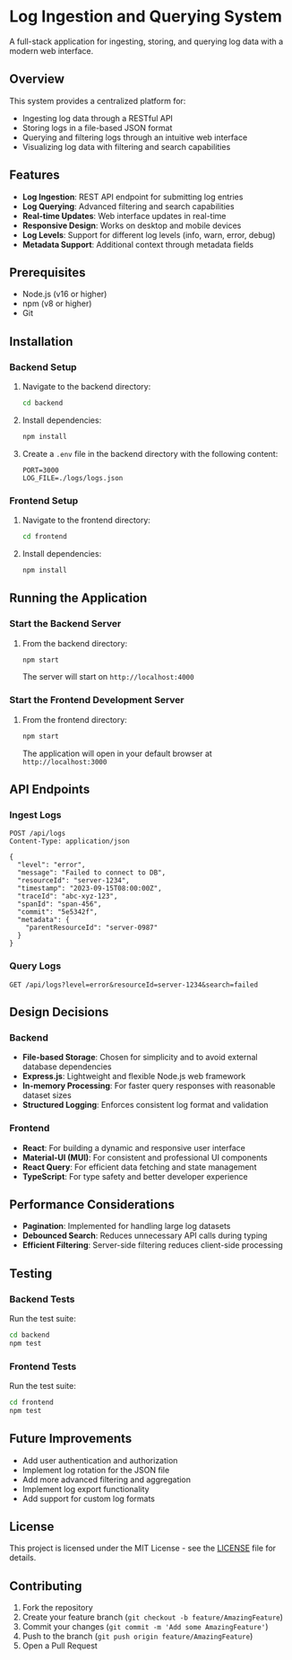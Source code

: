 # Log Ingestion and Querying System

A full-stack application for ingesting, storing, and querying log data with a modern web interface.

## Overview

This system provides a centralized platform for:
- Ingesting log data through a RESTful API
- Storing logs in a file-based JSON format
- Querying and filtering logs through an intuitive web interface
- Visualizing log data with filtering and search capabilities

## Features

- **Log Ingestion**: REST API endpoint for submitting log entries
- **Log Querying**: Advanced filtering and search capabilities
- **Real-time Updates**: Web interface updates in real-time
- **Responsive Design**: Works on desktop and mobile devices
- **Log Levels**: Support for different log levels (info, warn, error, debug)
- **Metadata Support**: Additional context through metadata fields

## Prerequisites

- Node.js (v16 or higher)
- npm (v8 or higher)
- Git

## Installation

### Backend Setup

1. Navigate to the backend directory:
   ```bash
   cd backend
   ```

2. Install dependencies:
   ```bash
   npm install
   ```

3. Create a `.env` file in the backend directory with the following content:
   ```
   PORT=3000
   LOG_FILE=./logs/logs.json
   ```

### Frontend Setup

1. Navigate to the frontend directory:
   ```bash
   cd frontend
   ```

2. Install dependencies:
   ```bash
   npm install
   ```

## Running the Application

### Start the Backend Server

1. From the backend directory:
   ```bash
   npm start
   ```
   The server will start on `http://localhost:4000`

### Start the Frontend Development Server

1. From the frontend directory:
   ```bash
   npm start
   ```
   The application will open in your default browser at `http://localhost:3000`

## API Endpoints

### Ingest Logs
```
POST /api/logs
Content-Type: application/json

{
  "level": "error",
  "message": "Failed to connect to DB",
  "resourceId": "server-1234",
  "timestamp": "2023-09-15T08:00:00Z",
  "traceId": "abc-xyz-123",
  "spanId": "span-456",
  "commit": "5e5342f",
  "metadata": {
    "parentResourceId": "server-0987"
  }
}
```

### Query Logs
```
GET /api/logs?level=error&resourceId=server-1234&search=failed
```

## Design Decisions

### Backend
- **File-based Storage**: Chosen for simplicity and to avoid external database dependencies
- **Express.js**: Lightweight and flexible Node.js web framework
- **In-memory Processing**: For faster query responses with reasonable dataset sizes
- **Structured Logging**: Enforces consistent log format and validation

### Frontend
- **React**: For building a dynamic and responsive user interface
- **Material-UI (MUI)**: For consistent and professional UI components
- **React Query**: For efficient data fetching and state management
- **TypeScript**: For type safety and better developer experience

## Performance Considerations

- **Pagination**: Implemented for handling large log datasets
- **Debounced Search**: Reduces unnecessary API calls during typing
- **Efficient Filtering**: Server-side filtering reduces client-side processing

## Testing

### Backend Tests
Run the test suite:
```bash
cd backend
npm test
```

### Frontend Tests
Run the test suite:
```bash
cd frontend
npm test
```

## Future Improvements

- Add user authentication and authorization
- Implement log rotation for the JSON file
- Add more advanced filtering and aggregation
- Implement log export functionality
- Add support for custom log formats

## License

This project is licensed under the MIT License - see the [LICENSE](LICENSE) file for details.

## Contributing

1. Fork the repository
2. Create your feature branch (`git checkout -b feature/AmazingFeature`)
3. Commit your changes (`git commit -m 'Add some AmazingFeature'`)
4. Push to the branch (`git push origin feature/AmazingFeature`)
5. Open a Pull Request